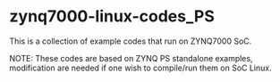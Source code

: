 # zynq7000-linux-codes_PS

This is a collection of example codes that run on ZYNQ7000 SoC.

NOTE: These codes are based on ZYNQ PS standalone examples, modification are needed if one wish to compile/run them on SoC Linux. 
